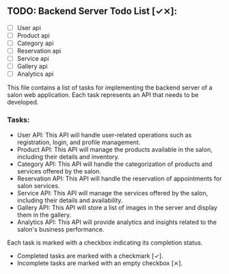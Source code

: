 ## TODO: Backend Server Todo List [✓⨯]:

- [ ] User api
- [ ] Product api
- [ ] Category api
- [ ] Reservation api
- [ ] Service api
- [ ] Gallery api
- [ ] Analytics api

This file contains a list of tasks for implementing the backend server of a salon web application. Each task represents an API that needs to be developed.

### Tasks:

- User API: This API will handle user-related operations such as registration, login, and profile management.
- Product API: This API will manage the products available in the salon, including their details and inventory.
- Category API: This API will handle the categorization of products and services offered by the salon.
- Reservation API: This API will handle the reservation of appointments for salon services.
- Service API: This API will manage the services offered by the salon, including their details and availability.
- Gallery API: This API will store a list of images in the server and display them in the gallery.
- Analytics API: This API will provide analytics and insights related to the salon's business performance.

Each task is marked with a checkbox indicating its completion status.

- Completed tasks are marked with a checkmark [✓].
- Incomplete tasks are marked with an empty checkbox [⨯].
